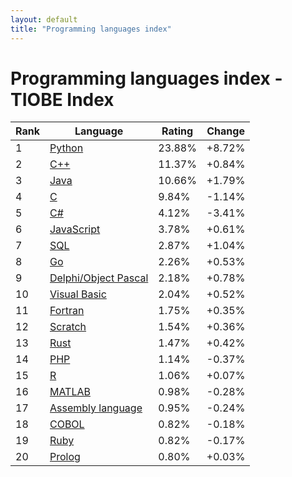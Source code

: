 ```yaml
---
layout: default
title: "Programming languages index"
---
```


# Programming languages index - TIOBE Index

| Rank | Language | Rating | Change |
|------|----------|--------|--------|
| 1 | [Python](languages/Python.html) | 23.88% | +8.72% |
| 2 | [C++](languages/C++.html) | 11.37% | +0.84% |
| 3 | [Java](languages/Java.html) | 10.66% | +1.79% |
| 4 | [C](languages/C.html) | 9.84% | -1.14% |
| 5 | [C#](languages/C%23.html) | 4.12% | -3.41% |
| 6 | [JavaScript](languages/JavaScript.html) | 3.78% | +0.61% |
| 7 | [SQL](languages/SQL.html) | 2.87% | +1.04% |
| 8 | [Go](languages/Go.html) | 2.26% | +0.53% |
| 9 | [Delphi/Object Pascal](languages/DelphiObjectPascal.html) | 2.18% | +0.78% |
| 10 | [Visual Basic](languages/VisualBasic.html) | 2.04% | +0.52% |
| 11 | [Fortran](languages/Fortran.html) | 1.75% | +0.35% |
| 12 | [Scratch](languages/Scratch.html) | 1.54% | +0.36% |
| 13 | [Rust](languages/Rust.html) | 1.47% | +0.42% |
| 14 | [PHP](languages/PHP.html) | 1.14% | -0.37% |
| 15 | [R](languages/R.html) | 1.06% | +0.07% |
| 16 | [MATLAB](languages/MATLAB.html) | 0.98% | -0.28% |
| 17 | [Assembly language](languages/Assemblylanguage.html) | 0.95% | -0.24% |
| 18 | [COBOL](languages/COBOL.html) | 0.82% | -0.18% |
| 19 | [Ruby](languages/Ruby.html) | 0.82% | -0.17% |
| 20 | [Prolog](languages/Prolog.html) | 0.80% | +0.03% |